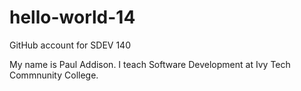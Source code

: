 # hello-world-14
GitHub account for SDEV 140

My name is Paul Addison. I teach Software Development at Ivy Tech Commnunity College.
